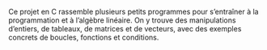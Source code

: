 Ce projet en C rassemble plusieurs petits programmes pour s’entraîner à la programmation et à l’algèbre linéaire. On y trouve des manipulations d’entiers, de tableaux, de matrices et de vecteurs, avec des exemples concrets de boucles, fonctions et conditions.
